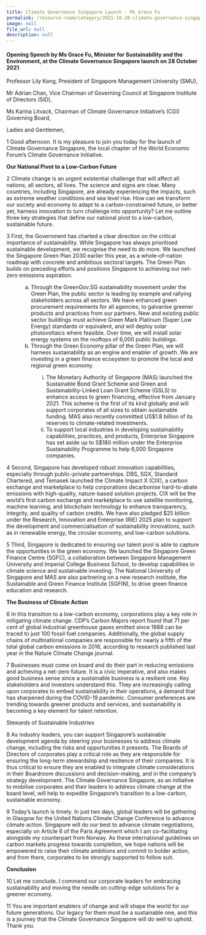 ```yaml
---
title: Climate Governance Singapore Launch - Ms Grace Fu
permalink: /resource-room/category/2021-10-28-climate-governance-singapore/
image: null
file_url: null
description: null
---
```

#### Opening Speech by Ms Grace Fu, Minister for Sustainability and the Environment, at the Climate Governance Singapore launch on 28 October 2021

Professor Lily Kong, President of Singapore Management University (SMU),  

Mr Adrian Chan, Vice Chairman of Governing Council at Singapore Institute of Directors (SID),  

Ms Karina Litvack, Chairman of Climate Governance Initiative’s (CGI) Governing Board,  

Ladies and Gentlemen,  

1	Good afternoon. It is my pleasure to join you today for the launch of Climate Governance Singapore, the local chapter of the World Economic Forum’s Climate Governance Initiative.   

**Our National Pivot to a Low-Carbon Future**

2	Climate change is an urgent existential challenge that will affect all nations, all sectors, all lives. The science and signs are clear. Many countries, including Singapore, are already experiencing the impacts, such as extreme weather conditions and sea level rise. How can we transform our society and economy to adapt to a carbon-constrained future, or better yet, harness innovation to turn challenge into opportunity? Let me outline three key strategies that define our national pivot to a low-carbon, sustainable future.   

3	First, the Government has charted a clear direction on the critical importance of sustainability. While Singapore has always prioritised sustainable development, we recognise the need to do more. We launched the Singapore Green Plan 2030 earlier this year, as a whole-of-nation roadmap with concrete and ambitious sectoral targets. The Green Plan builds on preceding efforts and positions Singapore to achieving our net-zero emissions aspiration.   

<ol style="list-style-type: lower-alpha; margin-left: 40px">
<li>Through the GreenGov.SG sustainability movement under the Green Plan, the public sector is leading by example and rallying stakeholders across all sectors. We have enhanced green procurement requirements for all agencies, to galvanise greener products and practices from our partners. New and existing public sector buildings must achieve Green Mark Platinum (Super Low Energy) standards or equivalent, and will deploy solar photovoltaics where feasible. Over time, we will install solar energy systems on the rooftops of 6,000 public buildings. </li>
<li>Through the Green Economy pillar of the Green Plan, we will harness sustainability as an engine and enabler of growth. We are investing in a green finance ecosystem to promote the local and regional green economy. </li>
</ol>

<ol style="list-style-type: lower-roman; margin-left: 80px">
<li>The Monetary Authority of Singapore (MAS) launched the Sustainable Bond Grant Scheme and Green and Sustainability-Linked Loan Grant Scheme (GSLS) to enhance access to green financing, effective from January 2021. This scheme is the first of its kind globally and will support corporates of all sizes to obtain sustainable funding. MAS also recently committed US$1.8 billion of its reserves to climate-related investments.</li>
<li>To support local industries in developing sustainability capabilities, practices, and products, Enterprise Singapore has set aside up to S$180 million under the Enterprise Sustainability Programme to help 6,000 Singapore companies.</li>
</ol>

4	Second, Singapore has developed robust innovation capabilities, especially through public-private partnerships. DBS, SGX, Standard Chartered, and Temasek launched the Climate Impact X (CIX), a carbon exchange and marketplace to help corporations decarbonise hard-to-abate emissions with high-quality, nature-based solution projects. CIX will be the world’s first carbon exchange and marketplace to use satellite monitoring, machine learning, and blockchain technology to enhance transparency, integrity, and quality of carbon credits. We have also pledged $25 billion under the Research, Innovation and Enterprise (RIE) 2025 plan to support the development and commercialisation of sustainability innovations, such as in renewable energy, the circular economy, and low-carbon solutions.   

5	Third, Singapore is dedicated to ensuring our talent pool is able to capture the opportunities in the green economy. We launched the Singapore Green Finance Centre (SGFC), a collaboration between Singapore Management University and Imperial College Business School, to develop capabilities in climate science and sustainable investing. The National University of Singapore and MAS are also partnering on a new research institute, the Sustainable and Green Finance Institute (SGFIN), to drive green finance education and research.   

**The Business of Climate Action**

6	In this transition to a low-carbon economy, corporations play a key role in mitigating climate change. CDP’s Carbon Majors report found that 71 per cent of global industrial greenhouse gases emitted since 1988 can be traced to just 100 fossil fuel companies. Additionally, the global supply chains of multinational companies are responsible for nearly a fifth of the total global carbon emissions in 2016, according to research published last year in the Nature Climate Change journal.    

7	Businesses must come on board and do their part in reducing emissions and achieving a net-zero future. It is a civic imperative, and also makes good business sense since a sustainable business is a resilient one. Key stakeholders and investors understand this. They are increasingly calling upon corporates to embed sustainability in their operations, a demand that has sharpened during the COVID-19 pandemic. Consumer preferences are trending towards greener products and services, and sustainability is becoming a key element for talent retention.   

Stewards of Sustainable Industries   

8	As industry leaders, you can support Singapore’s sustainable development agenda by steering your businesses to address climate change, including the risks and opportunities it presents. The Boards of Directors of corporates play a critical role as they are responsible for ensuring the long-term stewardship and resilience of their companies. It is thus critical to ensure they are enabled to integrate climate considerations in their Boardroom discussions and decision-making, and in the company’s strategy development. The Climate Governance Singapore, as an initiative to mobilise corporates and their leaders to address climate change at the board level, will help to expedite Singapore’s transition to a low-carbon, sustainable economy.   

9	Today’s launch is timely. In just two days, global leaders will be gathering in Glasgow for the United Nations Climate Change Conference to advance climate action. Singapore will do our best to advance climate negotiations, especially on Article 6 of the Paris Agreement which I am co-facilitating alongside my counterpart from Norway. As these international guidelines on carbon markets progress towards completion, we hope nations will be empowered to raise their climate ambitions and commit to bolder action, and from there, corporates to be strongly supported to follow suit.   

**Conclusion**

10	Let me conclude. I commend our corporate leaders for embracing sustainability and moving the needle on cutting-edge solutions for a greener economy.    

11	You are important enablers of change and will shape the world for our future generations. Our legacy for them must be a sustainable one, and this is a journey that the Climate Governance Singapore will do well to uphold. Thank you.
